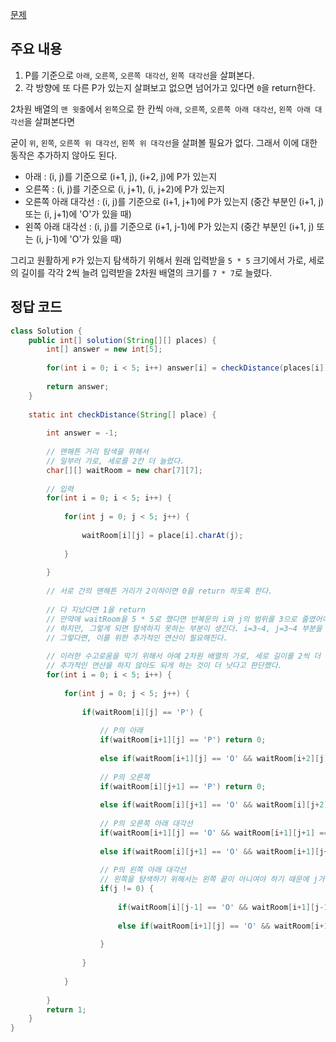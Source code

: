 [문제](https://programmers.co.kr/learn/courses/30/lessons/81302)

## 주요 내용 

1) P를 기준으로 `아래`, `오른쪽`, `오른쪽 대각선`, `왼쪽 대각선`을 살펴본다.
2) 각 방향에 또 다른 P가 있는지 살펴보고 없으면 넘어가고 있다면 `0`을 return한다. 

2차원 배열의 `맨 윗줄`에서 `왼쪽`으로 한 칸씩 `아래`, `오른쪽`, `오른쪽 아래 대각선`, `왼쪽 아래 대각선`을 살펴본다면 

굳이 `위`, `왼쪽`, `오른쪽 위 대각선`, `왼쪽 위 대각선`을 살펴볼 필요가 없다. 그래서 이에 대한 동작은 추가하지 않아도 된다. 

- 아래 : (i, j)를 기준으로 (i+1, j), (i+2, j)에 P가 있는지
- 오른쪽 : (i, j)를 기준으로 (i, j+1), (i, j+2)에 P가 있는지
- 오른쪽 아래 대각선 : (i, j)를 기준으로 (i+1, j+1)에 P가 있는지 (중간 부분인 (i+1, j) 또는 (i, j+1)에 'O'가 있을 때)
- 왼쪽 아래 대각선 : (i, j)를 기준으로 (i+1, j-1)에 P가 있는지 (중간 부분인 (i+1, j) 또는 (i, j-1)에 'O'가 있을 때)

그리고 원활하게 `P`가 있는지 탐색하기 위해서 원래 입력받을 `5 * 5` 크기에서 가로, 세로의 길이를 각각 2씩 늘려 입력받을 2차원 배열의 크기를 `7 * 7`로 늘렸다.

## 정답 코드 

``` java
class Solution {
    public int[] solution(String[][] places) {
        int[] answer = new int[5];
        
        for(int i = 0; i < 5; i++) answer[i] = checkDistance(places[i]);
            
        return answer;
    }
    
    static int checkDistance(String[] place) { 
        
        int answer = -1;
        
        // 맨해튼 거리 탐색을 위해서 
        // 일부러 가로, 세로를 2칸 더 늘렸다.
        char[][] waitRoom = new char[7][7]; 
        
        // 입력 
        for(int i = 0; i < 5; i++) { 
            
            for(int j = 0; j < 5; j++) { 
                
                waitRoom[i][j] = place[i].charAt(j);
                
            }
            
        }
                
        // 서로 간의 맨해튼 거리가 2이하이면 0을 return 하도록 한다. 
        
        // 다 지났다면 1을 return
        // 만약에 waitRoom을 5 * 5로 했다면 반복문의 i와 j의 범위를 3으로 줄였어야 한다.
        // 하지만, 그렇게 되면 탐색하지 못하는 부분이 생긴다. i=3~4, j=3~4 부분을 탐색하지 못하게 된다. 
        // 그렇다면, 이를 위한 추가적인 연산이 필요해진다.
        
        // 이러한 수고로움을 막기 위해서 아예 2차원 배열의 가로, 세로 길이를 2씩 더 늘려서 
        // 추가적인 연산을 하지 않아도 되게 하는 것이 더 낫다고 판단했다. 
        for(int i = 0; i < 5; i++) { 
            
            for(int j = 0; j < 5; j++) { 
                                
                if(waitRoom[i][j] == 'P') {
                    
                    // P의 아래 
                    if(waitRoom[i+1][j] == 'P') return 0; 
                    
                    else if(waitRoom[i+1][j] == 'O' && waitRoom[i+2][j] == 'P') return 0;
                    
                    // P의 오른쪽
                    if(waitRoom[i][j+1] == 'P') return 0; 
                    
                    else if(waitRoom[i][j+1] == 'O' && waitRoom[i][j+2] == 'P') return 0;                    
                    
                    // P의 오른쪽 아래 대각선
                    if(waitRoom[i+1][j] == 'O' && waitRoom[i+1][j+1] == 'P') return 0; 
                    
                    else if(waitRoom[i][j+1] == 'O' && waitRoom[i+1][j+1] == 'P') return 0; 
                    
                    // P의 왼쪽 아래 대각선 
                    // 왼쪽을 턈색하기 위해서는 왼쪽 끝이 아니여야 하기 때문에 j가 0이 아니여야 한다.
                    if(j != 0) { 
                        
                        if(waitRoom[i][j-1] == 'O' && waitRoom[i+1][j-1] == 'P') return 0; 
                    
                        else if(waitRoom[i+1][j] == 'O' && waitRoom[i+1][j-1] == 'P') return 0; 
                        
                    }
                    
                }
                
            }
            
        }
        return 1;
    }
}
```
